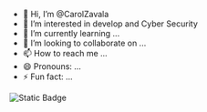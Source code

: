- 👋 Hi, I’m @CarolZavala
- 👀 I’m interested in develop and Cyber Security
- 🌱 I’m currently learning ...
- 💞️ I’m looking to collaborate on ...
- 📫 How to reach me ...
- 😄 Pronouns: ...
- ⚡ Fun fact: ...

<!---
CarolZavala/CarolZavala is a ✨ special ✨ repository because its `README.md` (this file) appears on your GitHub profile.
You can click the Preview link to take a look at your changes.
--->
<img alt="Static Badge" src="https://img.shields.io/badge/LinkedIn%2F">
